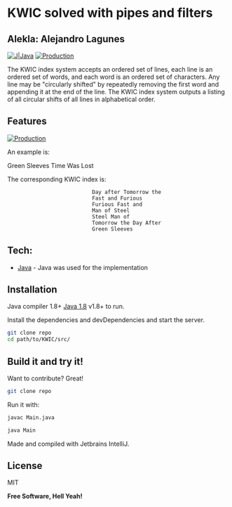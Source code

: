 # KWIC solved with pipes and filters

## Alekla: Alejandro Lagunes

[![J|Java](https://skillicons.dev/icons?i=java)]()
[![Production](https://skillicons.dev/icons?i=idea)]()

The KWIC index system accepts an ordered set of lines, each line is an ordered set of words, and each word is an ordered set of characters. Any line may be "circularly shifted" by repeatedly removing the first word and appending it at the end of the line. The KWIC index system outputs a listing of all circular shifts of all lines in alphabetical order.

## Features

[![Production](https://courses.cs.washington.edu/courses/cse503/00sp/lecture%203%20(lifecycle%20and%20kwic)_files/image008.jpg)]()

An example is:

Green Sleeves
Time Was Lost

The corresponding KWIC index is:

                               Day after Tomorrow the
                               Fast and Furious
                               Furious Fast and
                               Man of Steel
                               Steel Man of
                               Tomorrow the Day After
                               Green Sleeves

## Tech:

- [Java] - Java was used for the implementation

## Installation

Java compiler 1.8+ [Java 1.8](https://www.oracle.com/java/technologies/javase/javase8-archive-downloads.html) v1.8+ to run.

Install the dependencies and devDependencies and start the server.

```sh
git clone repo
cd path/to/KWIC/src/
```

## Build it and try it!

Want to contribute? Great!

```sh
git clone repo
```
Run it with:

```sh
javac Main.java
```
```sh
java Main
```

Made and compiled with Jetbrains IntelliJ.

## License

MIT

**Free Software, Hell Yeah!**

[//]: # (These are reference links used in the body of this note and get stripped out when the markdown processor does its job. There is no need to format nicely because it shouldn't be seen. Thanks SO - http://stackoverflow.com/questions/4823468/store-comments-in-markdown-syntax)

   [Java]: <https://www.java.com/es/>
